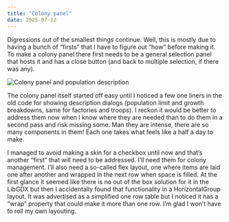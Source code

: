 ```yaml
---
title: "Colony panel"
date: 2025-07-12
---
```


Digressions out of the smallest things continue. Well, this is mostly due to having a bunch of “firsts” that I have to figure out “how” before making it. To make a colony panel there first needs to be a general selection panel that hosts it and has a close button (and back to multiple selection, if there was any).

![Colony panel and population description](/Ancient-Star/assets/2025-07-12-colony-description.png)

The colony panel itself started off easy until I noticed a few one liners in the old code for showing description dialogs (population limit and growth breakdowns, same for factories and troops). I reckon it would be better to address them now when I know where they are needed than to do them in a second pass and risk missing some. Man they are intense, there are so many components in them! Each one takes what feels like a half a day to make.

I managed to avoid making a skin for a checkbox until now and that’s another “first” that will need to be addressed. I’ll need them for colony management. I’ll also need a so-called flex layout, one where items are laid one after another and wrapped in the next row when space is filled. At the first glance it seemed like there is no out of the box solution for it in the LibGDX but then I accidentally found that functionality in a HorizontalGroup layout. It was advertised as a simplified one row table but I noticed it has a “wrap” property that could make it more than one row. I’m glad I won’t have to roll my own layouting.

